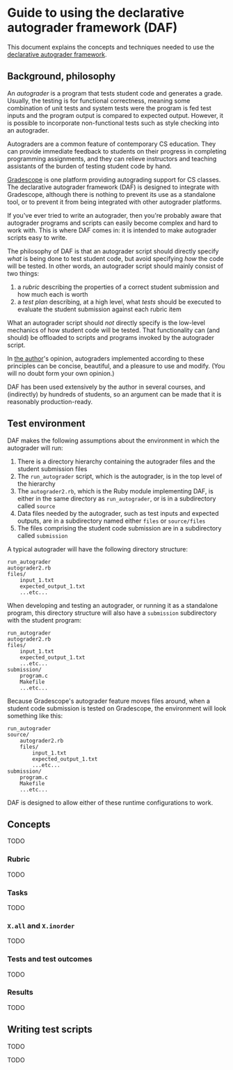 # Guide to using the declarative autograder framework (DAF)

This document explains the concepts and techniques needed to use the
[declarative autograder framework](https://github.com/daveho/declarative-autograder).

## Background, philosophy

An *autograder* is a program that tests student code and generates a
grade.  Usually, the testing is for functional correctness, meaning some
combination of unit tests and system tests were the program is fed
test inputs and the program output is compared to expected output.
However, it is possible to incorporate non-functional tests such as style
checking into an autograder.

Autograders are a common feature of contemporary CS education. They can
provide immediate feedback to students on their progress in completing programming
assignments, and they can relieve instructors and teaching assistants of the
burden of testing student code by hand.

[Gradescope](https://www.gradescope.com) is one platform providing autograding
support for CS classes.  The declarative autograder framework (DAF) is designed to
integrate with Gradescope, although there is nothing to prevent its use as
a standalone tool, or to prevent it from being integrated with other autograder platforms.

If you've ever tried to write an autograder, then you're probably aware that
autograder programs and scripts can easily become complex and hard to work with.
This is where DAF comes in: it is intended to make autograder scripts easy
to write.

The philosophy of DAF is that an autograder script should directly specify *what* is
being done to test student code, but avoid specifying *how* the code will be
tested.  In other words, an autograder script should mainly consist of two things:

1. a *rubric* describing the properties of a correct student submission and how much each is worth
2. a *test plan* describing, at a high level, what *tests* should be executed to evaluate the
   student submission against each rubric item

What an autograder script should *not* directly specify is the low-level mechanics of
how student code will be tested. That functionality can (and should) be offloaded
to scripts and programs invoked by the autograder script.

In [the author](https://www.cs.jhu.edu/~daveho)'s opinion, autograders implemented
according to these principles can be concise, beautiful, and a pleasure to use and
modify.  (You will no doubt form your own opinion.)

DAF has been used extensively by the author in several courses, and (indirectly)
by hundreds of students, so an argument can be made that it is reasonably
production-ready.

## Test environment

DAF makes the following assumptions about the environment in which the autograder will run:

1. There is a directory hierarchy containing the autograder files and the student submission files
2. The `run_autograder` script, which is the autograder, is in the top level of the hierarchy
3. The `autograder2.rb`, which is the Ruby module implementing DAF, is either in the same
   directory as `run_autograder`, or is in a subdirectory called `source`
4. Data files needed by the autograder, such as test inputs and expected outputs, are
   in a subdirectory named either `files` or `source/files`
5. The files comprising the student code submission are in a subdirectory called `submission`

A typical autograder will have the following directory structure:

```
run_autograder
autograder2.rb
files/
    input_1.txt
    expected_output_1.txt
    ...etc...
```

When developing and testing an autograder, or running it as a standalone program,
this directory structure will also have a `submission` subdirectory with the student
program:

```
run_autograder
autograder2.rb
files/
    input_1.txt
    expected_output_1.txt
    ...etc...
submission/
    program.c
    Makefile
    ...etc...
```

Because Gradescope's autograder feature moves files around, when a student code submission
is tested on Gradescope, the environment will look something like this:

```
run_autograder
source/
    autograder2.rb
    files/
        input_1.txt
        expected_output_1.txt
        ...etc...
submission/
    program.c
    Makefile
    ...etc...
```

DAF is designed to allow either of these runtime configurations to work.

## Concepts

TODO

### Rubric

TODO

### Tasks

TODO

### `X.all` and `X.inorder`

TODO

### Tests and test outcomes

TODO

### Results

TODO

## Writing test scripts

TODO


TODO
